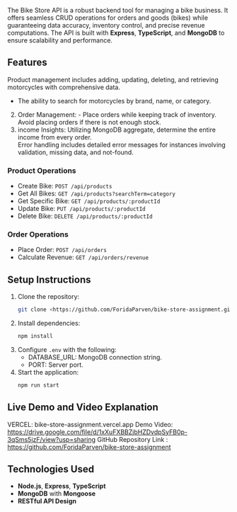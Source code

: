The Bike Store API is a robust backend tool for managing a bike business. It offers seamless CRUD operations for orders and goods (bikes) while guaranteeing data accuracy, inventory control, and precise revenue computations. The API is built with **Express**, **TypeScript**, and **MongoDB** to ensure scalability and performance.  

## Features  
Product management includes adding, updating, deleting, and retrieving motorcycles with comprehensive data.  
   - The ability to search for motorcycles by brand, name, or category.  
2. Order Management: - Place orders while keeping track of inventory.  
   Avoid placing orders if there is not enough stock.  
3. income Insights: Utilizing MongoDB aggregate, determine the entire income from every order.  
Error handling includes detailed error messages for instances involving validation, missing data, and not-found. 



### Product Operations  
- Create Bike: `POST /api/products`  
- Get All Bikes: `GET /api/products?searchTerm=category`  
- Get Specific Bike: `GET /api/products/:productId`  
- Update Bike: `PUT /api/products/:productId`  
- Delete Bike: `DELETE /api/products/:productId`  

### Order Operations  
- Place Order: `POST /api/orders`  
- Calculate Revenue: `GET /api/orders/revenue`  

## Setup Instructions  

1. Clone the repository:  
   ```bash  
   git clone <https://github.com/ForidaParven/bike-store-assignment.git>  
   ```  
2. Install dependencies:  
   ```bash  
   npm install  
   ```  
3. Configure `.env` with the following:  
   - DATABASE_URL: MongoDB connection string.  
   - PORT: Server port.  
4. Start the application:  
   ```bash  
   npm run start  
   ```  

## Live Demo and Video Explanation  
VERCEL: bike-store-assignment.vercel.app
Demo Video: https://drive.google.com/file/d/1xXuFXBBZjbHZDvdpSyFB0p-3qSms5jzF/view?usp=sharing
GitHub Repository Link : https://github.com/ForidaParven/bike-store-assignment 

## Technologies Used  
- **Node.js**, **Express**, **TypeScript**  
- **MongoDB** with **Mongoose**  
- **RESTful API Design**  
